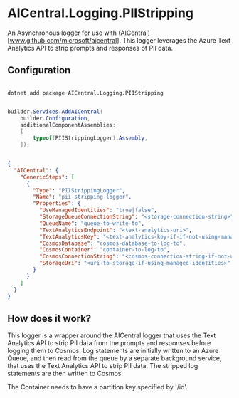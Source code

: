 # AICentral.Logging.PIIStripping

An Asynchronous logger for use with (AICentral)[www.github.com/microsoft/aicentral].
This logger leverages the Azure Text Analytics API to strip prompts and responses of PII data.

## Configuration

```shell

dotnet add package AICentral.Logging.PIIStripping

```

```csharp

builder.Services.AddAICentral(
    builder.Configuration,
    additionalComponentAssemblies:
    [
        typeof(PIIStrippingLogger).Assembly,
    ]);

```

```json

{
  "AICentral": {
    "GenericSteps": [
      {
        "Type": "PIIStrippingLogger",
        "Name": "pii-stripping-logger",
        "Properties": {
          "UseManagedIdentities": "true|false",
          "StorageQueueConnectionString": "<storage-connection-string>",
          "QueueName": "queue-to-write-to",
          "TextAnalyticsEndpoint": "<text-analytics-uri>",
          "TextAnalyticsKey": "<text-analytics-key-if-if-not-using-managed-identities>",
          "CosmosDatabase": "cosmos-database-to-log-to",
          "CosmosContainer": "container-to-log-to",
          "CosmosConnectionString": "<cosmos-connection-string-if-not-using-managed-identities>",
          "StorageUri": "<uri-to-storage-if-using-managed-identities>"
        }
      }
    ]    
  }
}

```

## How does it work?

This logger is a wrapper around the AICentral logger that uses the Text Analytics API to strip PII data from the prompts and responses before logging them to Cosmos.
Log statements are initially written to an Azure Queue, and then read from the queue by a separate background service, that uses the Text Analytics API to strip PII data.
The stripped log statements are then written to Cosmos.

The Container needs to have a partition key specified by '/id'.

